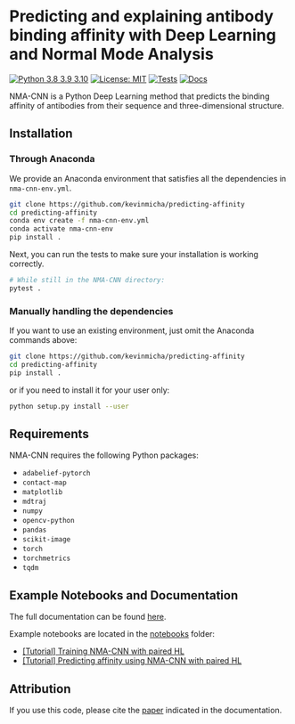 # Predicting and explaining antibody binding affinity with Deep Learning and Normal Mode Analysis

[![Python 3.8 3.9 3.10](https://img.shields.io/badge/python-3.8%20%7C%203.9%20%7C%203.10-blue)](https://www.python.org/downloads/release/python-3100/)
[![License: MIT](https://img.shields.io/badge/license-MIT-green)](https://opensource.org/license/mit/)
[![Tests](https://github.com/kevinmicha/predicting-affinity/actions/workflows/tests.yml/badge.svg)](https://github.com/kevinmicha/predicting-affinity/actions/workflows/tests.yml)
[![Docs](https://github.com/kevinmicha/predicting-affinity/actions/workflows/documentation.yml/badge.svg)](https://kevinmicha.github.io/predicting-affinity/index.html)

NMA-CNN is a Python Deep Learning method that predicts the binding affinity of antibodies from their sequence and three-dimensional structure.

## Installation 
### Through Anaconda
We provide an Anaconda environment that satisfies all the dependencies in `nma-cnn-env.yml`. 
```bash
git clone https://github.com/kevinmicha/predicting-affinity
cd predicting-affinity
conda env create -f nma-cnn-env.yml
conda activate nma-cnn-env
pip install .
```

Next, you can run the tests to make sure your installation is working correctly.

```bash
# While still in the NMA-CNN directory:
pytest . 
```

### Manually handling the dependencies
If you want to use an existing environment, just omit the Anaconda commands above:
```bash
git clone https://github.com/kevinmicha/predicting-affinity
cd predicting-affinity
pip install .
```

or if you need to install it for your user only: 
```bash
python setup.py install --user 
```

## Requirements 

NMA-CNN requires the following Python packages: 
* `adabelief-pytorch`
* `contact-map`
* `matplotlib`
* `mdtraj`
* `numpy`
* `opencv-python`
* `pandas`
* `scikit-image`
* `torch`
* `torchmetrics`
* `tqdm`
    


## Example Notebooks and Documentation
The full documentation can be found [here](https://kevinmicha.github.io/predicting-affinity/). 

Example notebooks are located in the [notebooks](https://github.com/kevinmicha/predicting-affinity/tree/main/notebooks) folder:
* [[Tutorial] Training NMA-CNN with paired HL](https://github.com/kevinmicha/predicting-affinity/blob/main/notebooks/%5BTutorial%5D%20Training%20NMA-CNN%20with%20paired%20HL.ipynb)
* [[Tutorial] Predicting affinity using NMA-CNN with paired HL](https://github.com/kevinmicha/predicting-affinity/blob/main/notebooks/%5BTutorial%5D%20Predicting%20affinity%20using%20NMA-CNN%20with%20paired%20HL.ipynb)

## Attribution

If you use this code, please cite the [paper](https://kevinmicha.github.io/predicting-affinity/citing.html) indicated in the documentation.